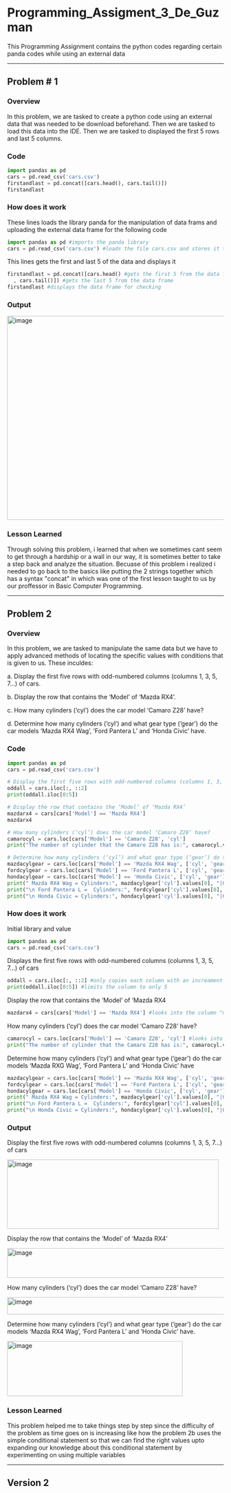 # Programming_Assigment_3_De_Guzman
This Programming Assignment contains the python codes regarding certain panda codes while using an external data
___
## Problem # 1

### Overview
In this problem, we are tasked to create a python code using an external data that was needed to be download beforehand. Then we are tasked to load this data into the IDE. Then we are tasked to displayed the first 5 rows and last 5 columns.

### Code 
```python
import pandas as pd
cars = pd.read_csv('cars.csv')
firstandlast = pd.concat([cars.head(), cars.tail()])
firstandlast
```
### How does it work
These lines loads the library panda for the manipulation of data frams and uploading the external data frame for the following code
```python
import pandas as pd #imports the panda library
cars = pd.read_csv('cars.csv') #loads the file cars.csv and stores it to the variable cars
```
This lines gets the first and last 5 of the data and displays it
```python
firstandlast = pd.concat([cars.head() #gets the first 5 from the data frame
  , cars.tail()]) #gets the last 5 from the data frame
firstandlast #displays the data frame for checking
```
### Output
<img width="894" height="474" alt="image" src="https://github.com/user-attachments/assets/ea133a8a-90fd-428c-b826-3817be89f8b2" />

### Lesson Learned
Through solving this problem, i learned that when we sometimes cant seem to get through a hardship or a wall in our way, it is sometimes better to take a step back and analyze the situation. Becuase of this problem i realized i needed to go back to the basics like putting the 2 strings together which has a syntax "concat" in which was one of the first lesson taught to us by our proffessor in Basic Computer Programming.
___

## Problem 2

### Overview
In this problem, we are tasked to manipulate the same data but we have to apply advanced methods of locating the specific values with conditions that is given to us. These inculdes: 

a. Display the first five rows with odd-numbered columns (columns 1, 3, 5, 7...) of cars.

b. Display the row that contains the ‘Model’ of ‘Mazda RX4’.

c. How many cylinders (‘cyl’) does the car model ‘Camaro Z28’ have?

d. Determine how many cylinders (‘cyl’) and what gear type (‘gear’) do the car models ‘Mazda RX4
Wag’, ‘Ford Pantera L’ and ‘Honda Civic’ have.

### Code
```python
import pandas as pd
cars = pd.read_csv('cars.csv')

# Display the first five rows with odd-numbered columns (columns 1, 3, 5, 7…) of cars
oddall = cars.iloc[:, ::2]
print(oddall.iloc[0:5])

# Display the row that contains the ‘Model’ of ‘Mazda RX4’
mazdarx4 = cars[cars['Model'] == 'Mazda RX4']
mazdarx4

# How many cylinders (‘cyl’) does the car model ‘Camaro Z28’ have?
camarocyl = cars.loc[cars['Model'] == 'Camaro Z28', 'cyl']
print("The number of cylinder that the Camaro Z28 has is:", camarocyl.values[0])

# Determine how many cylinders (‘cyl’) and what gear type (‘gear’) do the car models ‘Mazda RX4 Wag’, ‘Ford Pantera L’ and ‘Honda Civic’ have.
mazdacylgear = cars.loc[cars['Model'] == 'Mazda RX4 Wag', ['cyl', 'gear']]
fordcylgear = cars.loc[cars['Model'] == 'Ford Pantera L', ['cyl', 'gear']]
hondacylgear = cars.loc[cars['Model'] == 'Honda Civic', ['cyl', 'gear']]
print(" Mazda RX4 Wag = Cylinders:", mazdacylgear['cyl'].values[0], "|Gear:", mazdacylgear['gear'].values[0])
print("\n Ford Pantera L =  Cylinders:", fordcylgear['cyl'].values[0], "|Gear:", fordcylgear['gear'].values[0])
print("\n Honda Civic = Cylinders:", hondacylgear['cyl'].values[0], "|Gear:", hondacylgear['gear'].values[0])
```
### How does it work
Initial library and value
```python
import pandas as pd
cars = pd.read_csv('cars.csv')
```
Displays the first five rows with odd-numbered columns (columns 1, 3, 5, 7…) of cars
```python
oddall = cars.iloc[:, ::2] #only copies each column with an increament of 2
print(oddall.iloc[0:5]) #limits the column to only 5
```
Display the row that contains the ‘Model’ of ‘Mazda RX4
```python
mazdarx4 = cars[cars['Model'] == 'Mazda RX4'] #looks into the column "model" and looks for the string "Mazda RX4", if its true, it will store it to the mazdarx4
```
How many cylinders (‘cyl’) does the car model ‘Camaro Z28’ have?
```python
camarocyl = cars.loc[cars['Model'] == 'Camaro Z28', 'cyl'] #looks into the column "model" and looks for the string "Camaro X28", and looks into the row "cyl"
print("The number of cylinder that the Camaro Z28 has is:", camarocyl.values[0]) #prints the value of the cyl of camarocyl, the .values[0] ensure that that there are no indexes and only value of the camarocyl
```
Determine how many cylinders (‘cyl’) and what gear type (‘gear’) do the car models ‘Mazda RXG Wag’, ‘Ford Pantera L’ and ‘Honda Civic’ have
```python
mazdacylgear = cars.loc[cars['Model'] == 'Mazda RX4 Wag', ['cyl', 'gear']] #looks into the column "model" and looks for the string "Mazda RX4 Wag" and looks its value in the column cyl and gear
fordcylgear = cars.loc[cars['Model'] == 'Ford Pantera L', ['cyl', 'gear']] #gets teh value of the cyl and gear from the model Ford Pantera L
hondacylgear = cars.loc[cars['Model'] == 'Honda Civic', ['cyl', 'gear']] #gets the valye of the cyl and gear from the model Mazda Cyl Gear
print(" Mazda RX4 Wag = Cylinders:", mazdacylgear['cyl'].values[0], "|Gear:", mazdacylgear['gear'].values[0]) #prints the specified value with the supporting string for information
print("\n Ford Pantera L =  Cylinders:", fordcylgear['cyl'].values[0], "|Gear:", fordcylgear['gear'].values[0]) #prints the specified value with the supporting string for information
print("\n Honda Civic = Cylinders:", hondacylgear['cyl'].values[0], "|Gear:", hondacylgear['gear'].values[0]) #prints the specified value with the supporting string for information
```
### Output
Display the first five rows with odd-numbered columns (columns 1, 3, 5, 7…) of cars

<img width="492" height="161" alt="image" src="https://github.com/user-attachments/assets/2b487880-8d03-4e8c-866f-eabc313045de" />

Display the row that contains the ‘Model’ of ‘Mazda RX4’

<img width="700" height="69" alt="image" src="https://github.com/user-attachments/assets/6f3a35f5-a2e7-464e-aa1b-abbb3b5d6484" />

How many cylinders (‘cyl’) does the car model ‘Camaro Z28’ have?

<img width="529" height="40" alt="image" src="https://github.com/user-attachments/assets/1f4cb8d0-7fdc-4076-9fa9-8a858d2e9be2" />

Determine how many cylinders (‘cyl’) and what gear type (‘gear’) do the car models ‘Mazda RX4
Wag’, ‘Ford Pantera L’ and ‘Honda Civic’ have.

<img width="408" height="128" alt="image" src="https://github.com/user-attachments/assets/592b9819-0b29-4693-818f-1f91277b82c8" />

### Lesson Learned
This problem helped me to take things step by step since the difficulty of the problem as time goes on is increasing like how the problem 2b uses the simple conditional statement so that we can find the right values upto expanding our knowledge about this conditional statement by experimenting on using multiple variables
___
## Version 2



